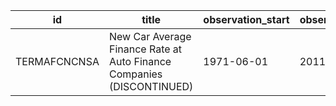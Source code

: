 | id           | title                                                                 | observation_start   | observation_end   |
|--------------|-----------------------------------------------------------------------|---------------------|-------------------|
| TERMAFCNCNSA | New Car Average Finance Rate at Auto Finance Companies (DISCONTINUED) | 1971-06-01          | 2011-01-01        |